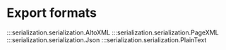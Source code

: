 # Export formats

:::serialization.serialization.AltoXML
:::serialization.serialization.PageXML
:::serialization.serialization.Json
:::serialization.serialization.PlainText
